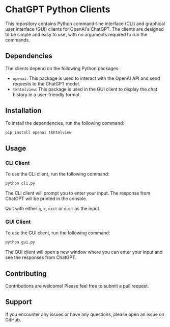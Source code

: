 # ChatGPT Python Clients

This repository contains Python command-line interface (CLI) and graphical user interface (GUI) clients
for OpenAI's ChatGPT. The clients are designed to be simple and easy to use, with no arguments required
to run the commands.

## Dependencies

The clients depend on the following Python packages:

- `openai`: This package is used to interact with the OpenAI API and send requests to the ChatGPT model.
- `tkhtmlview`: This package is used in the GUI client to display the chat history in a user-friendly format.

## Installation

To install the dependencies, run the following command:

```bash
pip install openai tkhtmlview
```

## Usage

### CLI Client

To use the CLI client, run the following command:

```bash
python cli.py
```

The CLI client will prompt you to enter your input. The response from ChatGPT will be printed in the console.

Quit with either `q`, `x`, `exit` or `quit` as the input.

### GUI Client

To use the GUI client, run the following command:

```bash
python gui.py
```

The GUI client will open a new window where you can enter your input and see the responses from ChatGPT.

## Contributing

Contributions are welcome! Please feel free to submit a pull request.

## Support

If you encounter any issues or have any questions, please open an issue on GitHub.
